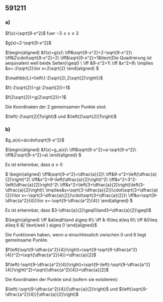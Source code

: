 ## 591211
### a)
$f(x)=\sqrt{9-x^2}$ fuer $-3\leq x\leq3$

$g(x)=2-\sqrt{9-x^2}$

$\begin{aligned}
&f(x)=g(x)\\
\iff&\sqrt{9-x^2}=2-\sqrt{9-x^2}\\
\iff&2\cdot\sqrt{9-x^2}=2\\
\iff&\sqrt{9-x^2}=1&\text{Die Quadrierung ist aequivalent weil beide Seiten}\geq0 \\
\iff &9-x^2=1\\
\iff &x^2=8\\
\implies &x=-2\sqrt{2}\lor x=2\sqrt{2}
\end{aligned}
$

$\mathbb{L}=\left\{-2\sqrt{2},2\sqrt{2}\right\}$

$f(-2\sqrt{2})=g(-2\sqrt{2})=1$

$f(2\sqrt{2})=g(2\sqrt{2})=1$

Die Koordinaten der 2 gemeinsamen Punkte sind:

$\left(-2\sqrt{2}|1\right)$ und $\left(2\sqrt{2}|1\right)$

### b)

$g_a(x)=a\cdot\sqrt{9-x^2}$

$\begin{aligned}
&f(x)=g_a(x)\\
\iff&\sqrt{9-x^2}=a-\sqrt{9-x^2}\\
\iff&2\sqrt{9-x^2}=a\\
\end{aligned}
$

Es ist erkennbar, dass $a\geq0$

$
\begin{aligned}
\iff&\sqrt{9-x^2}=\dfrac{a}{2}\\
\iff&9-x^2=\left(\dfrac{a}{2}\right)^2\\
\iff&x^2=9-\left(\dfrac{a}{2}\right)^2\\
\iff&x^2=3^2-\left(\dfrac{a}{2}\right)^2\\
\iff&x^2=\left(3+\dfrac{a}{2}\right)\left(3-\dfrac{a}{2}\right)\\
\implies&x=\sqrt{3-\dfrac{a}{2}}\cdot\sqrt{3+\dfrac{a}{2}}\lor
x=-\sqrt{3-\dfrac{a}{2}}\cdot\sqrt{3+\dfrac{a}{2}}\\
\iff&x=\sqrt{9-\dfrac{a^2}{4}}\lor
x=-\sqrt{9-\dfrac{a^2}{4}}
\end{aligned}
$

Es ist erkennbar, dass $3-\dfrac{a}{2}\geq0\land3+\dfrac{a}{2}\geq0$

$\begin{aligned}
\iff &a\leq6\land a\geq-6\\
\iff &-6\leq a\leq 6\\
\iff &0\leq a\leq 6 &| \text{weil } a\geq 0
\end{aligned}$

Die Funktionen haben, wenn $a$ einschliesslich zwischen 0 und 6 liegt gemeinsame Punkte.

$f\left(\sqrt{9-\dfrac{a^2}{4}}\right)=\sqrt{9-\sqrt{9-\dfrac{a^2}{4}}^2}=\sqrt{\dfrac{a^2}{4}}=\dfrac{a}{2}$

$f\left(-\sqrt{9-\dfrac{a^2}{4}}\right)=\sqrt{9-\left(-\sqrt{9-\dfrac{a^2}{4}}\right)^2}=\sqrt{\dfrac{a^2}{4}}=\dfrac{a}{2}$

Die Koordinaten der Punkte sind (sofern sie existieren):

$\left(-\sqrt{9-\dfrac{a^2}{4}}|\dfrac{a}{2}\right)$
und
$\left(\sqrt{9-\dfrac{a^2}{4}}|\dfrac{a}{2}\right)$


